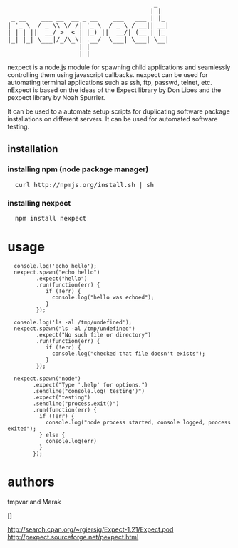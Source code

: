 <pre>
                                       _   
                                      | |  
 _ __    ___ __  __ _ __    ___   ___ | |_ 
| '_ \  / _ \\ \/ /| '_ \  / _ \ / __|| __|
| | | ||  __/ >  < | |_) ||  __/| (__ | |_ 
|_| |_| \___|/_/\_\| .__/  \___| \___| \__|
                   | |                     
                   |_|                     
</pre>

nexpect is a node.js module for spawning child applications and seamlessly controlling them using javascript callbacks. nexpect can be used for automating terminal applications such as ssh, ftp, passwd, telnet, etc. nExpect is based on the ideas of the Expect library by Don
Libes and the pexpect library by Noah Spurrier. 


It can be used to a automate setup
scripts for duplicating software package installations on different servers. It
can be used for automated software testing.

## installation

### installing npm (node package manager)
<pre>
  curl http://npmjs.org/install.sh | sh
</pre>

### installing nexpect
<pre>
  npm install nexpect
</pre>

# usage

      console.log('echo hello');
      nexpect.spawn("echo hello")
             .expect("hello")
             .run(function(err) {
                if (!err) {
                  console.log("hello was echoed");
                }
             });

      console.log('ls -al /tmp/undefined');
      nexpect.spawn("ls -al /tmp/undefined")
             .expect("No such file or directory")
             .run(function(err) {
                if (!err) {
                  console.log("checked that file doesn't exists");
                }
             });

      nexpect.spawn("node")
            .expect("Type '.help' for options.")
            .sendline("console.log('testing')")
            .expect("testing")
            .sendline("process.exit()")
            .run(function(err) {
              if (!err) {
                console.log("node process started, console logged, process exited");
              } else {
                console.log(err)
              }
            });


# authors



tmpvar and Marak


[]

http://search.cpan.org/~rgiersig/Expect-1.21/Expect.pod
http://pexpect.sourceforge.net/pexpect.html